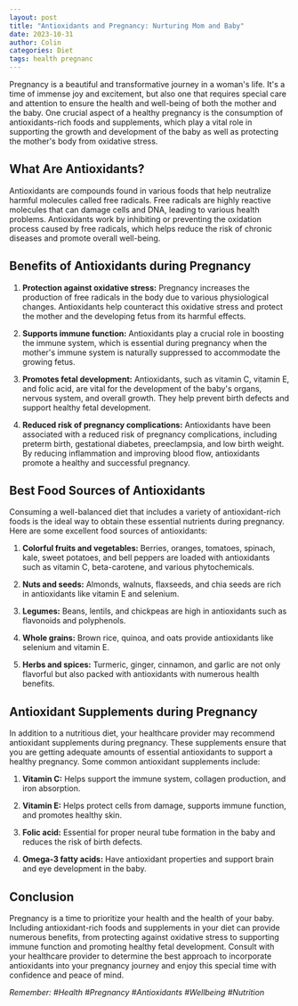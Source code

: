 ```yaml
---
layout: post
title: "Antioxidants and Pregnancy: Nurturing Mom and Baby"
date: 2023-10-31
author: Colin
categories: Diet
tags: health pregnanc
---
```


Pregnancy is a beautiful and transformative journey in a woman's life. It's a time of immense joy and excitement, but also one that requires special care and attention to ensure the health and well-being of both the mother and the baby. One crucial aspect of a healthy pregnancy is the consumption of antioxidants-rich foods and supplements, which play a vital role in supporting the growth and development of the baby as well as protecting the mother's body from oxidative stress.

## What Are Antioxidants?

Antioxidants are compounds found in various foods that help neutralize harmful molecules called free radicals. Free radicals are highly reactive molecules that can damage cells and DNA, leading to various health problems. Antioxidants work by inhibiting or preventing the oxidation process caused by free radicals, which helps reduce the risk of chronic diseases and promote overall well-being.

## Benefits of Antioxidants during Pregnancy

1. **Protection against oxidative stress:** Pregnancy increases the production of free radicals in the body due to various physiological changes. Antioxidants help counteract this oxidative stress and protect the mother and the developing fetus from its harmful effects.

2. **Supports immune function:** Antioxidants play a crucial role in boosting the immune system, which is essential during pregnancy when the mother's immune system is naturally suppressed to accommodate the growing fetus.

3. **Promotes fetal development:** Antioxidants, such as vitamin C, vitamin E, and folic acid, are vital for the development of the baby's organs, nervous system, and overall growth. They help prevent birth defects and support healthy fetal development.

4. **Reduced risk of pregnancy complications:** Antioxidants have been associated with a reduced risk of pregnancy complications, including preterm birth, gestational diabetes, preeclampsia, and low birth weight. By reducing inflammation and improving blood flow, antioxidants promote a healthy and successful pregnancy.

## Best Food Sources of Antioxidants

Consuming a well-balanced diet that includes a variety of antioxidant-rich foods is the ideal way to obtain these essential nutrients during pregnancy. Here are some excellent food sources of antioxidants:

1. **Colorful fruits and vegetables:** Berries, oranges, tomatoes, spinach, kale, sweet potatoes, and bell peppers are loaded with antioxidants such as vitamin C, beta-carotene, and various phytochemicals.

2. **Nuts and seeds:** Almonds, walnuts, flaxseeds, and chia seeds are rich in antioxidants like vitamin E and selenium.

3. **Legumes:** Beans, lentils, and chickpeas are high in antioxidants such as flavonoids and polyphenols.

4. **Whole grains:** Brown rice, quinoa, and oats provide antioxidants like selenium and vitamin E.

5. **Herbs and spices:** Turmeric, ginger, cinnamon, and garlic are not only flavorful but also packed with antioxidants with numerous health benefits.

## Antioxidant Supplements during Pregnancy

In addition to a nutritious diet, your healthcare provider may recommend antioxidant supplements during pregnancy. These supplements ensure that you are getting adequate amounts of essential antioxidants to support a healthy pregnancy. Some common antioxidant supplements include:

1. **Vitamin C:** Helps support the immune system, collagen production, and iron absorption.

2. **Vitamin E:** Helps protect cells from damage, supports immune function, and promotes healthy skin.

3. **Folic acid:** Essential for proper neural tube formation in the baby and reduces the risk of birth defects.

4. **Omega-3 fatty acids:** Have antioxidant properties and support brain and eye development in the baby.

## Conclusion

Pregnancy is a time to prioritize your health and the health of your baby. Including antioxidant-rich foods and supplements in your diet can provide numerous benefits, from protecting against oxidative stress to supporting immune function and promoting healthy fetal development. Consult with your healthcare provider to determine the best approach to incorporate antioxidants into your pregnancy journey and enjoy this special time with confidence and peace of mind.

*Remember: #Health #Pregnancy #Antioxidants #Wellbeing #Nutrition*